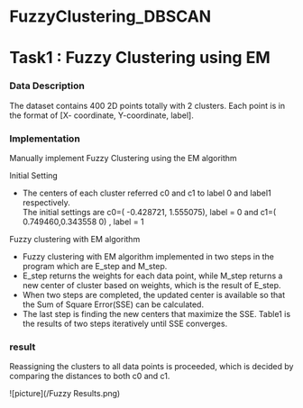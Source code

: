 # FuzzyClustering_DBSCAN

# Task1 : Fuzzy Clustering using EM 

### Data Description
The dataset contains 400 2D points totally with 2 clusters. Each point is in the format of [X- coordinate, Y-coordinate, label].

### Implementation
 Manually implement Fuzzy Clustering using the EM algorithm

Initial Setting

* The centers of each cluster referred c0 and c1 to label 0 and label1 respectively.  
The initial settings are  c0=( -0.428721, 1.555075), label = 0 and c1=( 0.749460,0.343558 0) , label = 1

Fuzzy clustering with EM algorithm 

* Fuzzy clustering with EM algorithm implemented in two steps in the program which are E_step and M_step. 
* E_step returns the weights for each data point, while M_step returns a new center of cluster based on weights, which is the result of E_step. 
* When two steps are completed, the updated center is available so that the Sum of Square Error(SSE) can be calculated. 
* The last step is finding the new centers that maximize the SSE. Table1 is the results of two steps iteratively until SSE converges.

### result
Reassigning the clusters to all data points is proceeded, which is decided by comparing the distances to both c0 and c1.

![picture](/Fuzzy Results.png)



